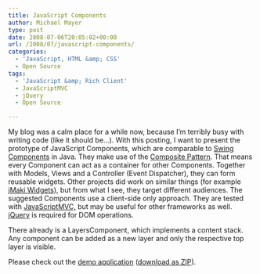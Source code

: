 ```yaml
---
title: JavaScript Components
author: Michael Mayer
type: post
date: 2008-07-06T20:05:02+00:00
url: /2008/07/javascript-components/
categories:
  - 'JavaScript, HTML &amp; CSS'
  - Open Source
tags:
  - 'JavaScript &amp; Rich Client'
  - JavaScriptMVC
  - jQuery
  - Open Source

---
```

My blog was a calm place for a while now, because I&#8217;m terribly busy with writing code (like it should be&#8230;). With this posting, I want to present the prototype of JavaScript Components, which are comparable to [Swing Components][1] in Java. They make use of the [Composite Pattern][2]. That means every Component can act as a container for other Components. Together with Models, Views and a Controller (Event Dispatcher), they can form reusable widgets. Other projects did work on similar things (for example [jMaki Widgets][3]), but from what I see, they target different audiences. The suggested Components use a client-side only approach. They are tested with [JavaScriptMVC,][4] but may be useful for other frameworks as well. [jQuery][5] is required for DOM operations.

There already is a LayersComponent, which implements a content stack. Any component can be added as a new layer and only the respective top layer is visible.

Please check out the [demo application][6] ([download as ZIP][7]).

 [1]: http://java.sun.com/docs/books/tutorial/ui/features/components.html
 [2]: http://en.wikipedia.org/wiki/Composite_pattern
 [3]: https://ajax.dev.java.net/page-developer.html
 [4]: http://javascriptmvc.com/
 [5]: http://jquery.com/
 [6]: /downloads/jmvc/index.html
 [7]: /downloads/jmvc.zip